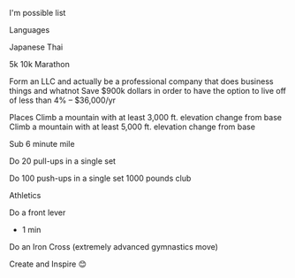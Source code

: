 I'm possible list


Languages

Japanese
Thai

5k
10k
Marathon


Form an LLC and actually be a professional company that does business things and whatnot
Save $900k dollars in order to have the option to live off of less than 4% – $36,000/yr 



Places
Climb a mountain with at least 3,000 ft. elevation change from base
Climb a mountain with at least 5,000 ft. elevation change from base

Sub 6 minute mile

Do 20 pull-ups in a single set

Do 100 push-ups in a single set
1000 pounds club


Athletics

Do a front lever
- 1 min

Do an Iron Cross (extremely advanced gymnastics move)


Create and Inspire  😊
